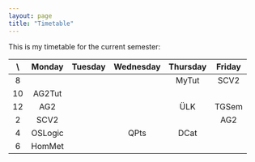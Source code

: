 ```yaml
---
layout: page
title: "Timetable"
---
```

This is my timetable for the current semester:

|     \    | Monday    | Tuesday   | Wednesday | Thursday  | Friday   |
|:--------:|:---------:|:---------:|:---------:|:---------:|:--------:|
|  8       |           |           |           |  MyTut    |  SCV2    |
|  10      |  AG2Tut   |           |           |           |          |
|  12      |  AG2      |           |           |  ÜLK      |  TGSem   |
|  2       |  SCV2     |           |           |           |  AG2     |
|  4       |  OSLogic  |           |  QPts     |  DCat     |          |
|  6       |  HomMet   |           |           |           |          |
